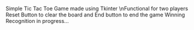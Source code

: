 Simple Tic Tac Toe Game made using Tkinter
\nFunctional for two players
Reset Button to clear the board and End button to end the game
Winning Recognition in progress...